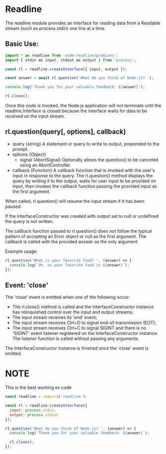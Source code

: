 # Readline
The readline module provides an interface for reading data from a Readable stream (such as process.stdin) one line at a time.

## Basic Use:
```javascript
import * as readline from 'node:readline/promises';
import { stdin as input, stdout as output } from 'process';

const rl = readline.createInterface({ input, output });

const answer = await rl.question('What do you think of Node.js? ');

console.log(`Thank you for your valuable feedback: ${answer}`);

rl.close();
```
Once this code is invoked, the Node.js application will not terminate until the readline.Interface is closed because the interface waits for data to be received on the input stream.

## rl.question(query[, options], callback)
* query {string} A statement or query to write to output, prepended to the prompt.
* options {Object}
  * signal {AbortSignal} Optionally allows the question() to be canceled using an AbortController.
* callback {Function} A callback function that is invoked with the user's input in response to the query.
The rl.question() method displays the query by writing it to the output, waits for user input to be provided on input, then invokes the callback function passing the provided input as the first argument.

When called, rl.question() will resume the input stream if it has been paused.

If the InterfaceConstructor was created with output set to null or undefined the query is not written.

The callback function passed to rl.question() does not follow the typical pattern of accepting an Error object or null as the first argument. The callback is called with the provided answer as the only argument.

Example usage:
```javascript
rl.question('What is your favorite food? ', (answer) => {
  console.log(`Oh, so your favorite food is ${answer}`);
});
```

## Event: 'close'
The 'close' event is emitted when one of the following occur:

* The rl.close() method is called and the InterfaceConstructor instance has relinquished control over the input and output streams;
* The input stream receives its 'end' event;
* The input stream receives Ctrl+D to signal end-of-transmission (EOT);
* The input stream receives Ctrl+C to signal SIGINT and there is no 'SIGINT' event listener registered on the InterfaceConstructor instance.
The listener function is called without passing any arguments.

The InterfaceConstructor instance is finished once the 'close' event is emitted.

# NOTE
This is the best working ex code
```javascript
const readline = require('readline');

const rl = readline.createInterface({
  input: process.stdin,
  output: process.stdout
});

rl.question('What do you think of Node.js? ', (answer) => {
  console.log(`Thank you for your valuable feedback: ${answer}`);

  rl.close();
});
```